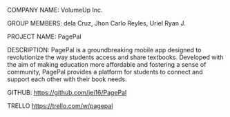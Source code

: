 COMPANY NAME:
VolumeUp Inc.

GROUP MEMBERS:
dela Cruz, Jhon Carlo
Reyles, Uriel Ryan J.

PROJECT NAME:
PagePal

DESCRIPTION:
PagePal is a groundbreaking mobile app designed to revolutionize the way students access and share textbooks. Developed with the aim of making education more affordable and fostering a sense of community, PagePal provides a platform for students to connect and support each other with their book needs.

GITHUB:
https://github.com/jei16/PagePal

TRELLO
https://trello.com/w/pagepal

